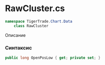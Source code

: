 
# RawCluster.cs
```csharp
namespace TigerTrade.Chart.Data  
    class RawCluster
```

Описание

### Синтаксис
```csharp
public long OpenPosLow { get; private set; }
```
